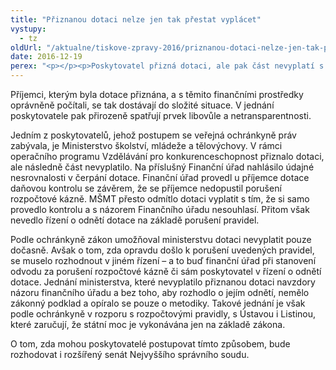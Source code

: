 ```yaml
---
title: "Přiznanou dotaci nelze jen tak přestat vyplácet"
vystupy:
  - tz
oldUrl: "/aktualne/tiskove-zpravy-2016/priznanou-dotaci-nelze-jen-tak-prestat-vyplacet"
date: 2016-12-19
perex: "<p></p><p>Poskytovatel přizná dotaci, ale pak část nevyplatí s odůvodněním, že má pochybnosti, jestli příjemce neporušil pravidla pro zadávání veřejných zakázek. Finanční úřad sice posléze ve prospěch příjemce konstatuje, že k porušení rozpočtové kázně nedošlo, ale poskytovatel „zadrženou“ část dotace stejně nevyplatí a tvrdí, že nikoli finanční úřad, ale poskytovatel sám může posoudit, jestli byly podmínky porušeny nebo ne. Porušení pravidel však nemusí příjemci prokazovat, nevede žádné transparentní správní řízení a donedávna zákon dokonce vylučoval soudní přezkum zastavení toku průběžně proplácené dotace.</p>"
---
```


<!-- imported from the old website -->

<p>Příjemci, kterým byla dotace přiznána, a s těmito finančními prostředky oprávněně počítali, se tak dostávají do složité situace. V jednání poskytovatele pak přirozeně spatřují prvek libovůle a netransparentnosti.</p> <p>Jedním z poskytovatelů, jehož postupem se veřejná ochránkyně práv zabývala, je Ministerstvo školství, mládeže a tělovýchovy. V rámci operačního programu Vzdělávání pro konkurenceschopnost přiznalo dotaci, ale následně část nevyplatilo. Na příslušný Finanční úřad nahlásilo údajné nesrovnalosti v čerpání dotace. Finanční úřad provedl u příjemce dotace daňovou kontrolu se závěrem, že se příjemce nedopustil porušení rozpočtové kázně. MŠMT přesto odmítlo dotaci vyplatit s tím, že si samo provedlo kontrolu a s názorem Finančního úřadu nesouhlasí. Přitom však nevedlo řízení o odnětí dotace na základě porušení pravidel.</p> <p>Podle ochránkyně zákon umožňoval ministerstvu dotaci nevyplatit pouze dočasně. Avšak o tom, zda opravdu došlo k porušení uvedených pravidel, se muselo rozhodnout v jiném řízení – a to buď finanční úřad při stanovení odvodu za porušení rozpočtové kázně či sám poskytovatel v řízení o odnětí dotace. Jednání ministerstva, které nevyplatilo přiznanou dotaci navzdory názoru finančního úřadu a bez toho, aby rozhodlo o jejím odnětí, nemělo zákonný podklad a opíralo se pouze o metodiky. Takové jednání je však podle ochránkyně v rozporu s rozpočtovými pravidly, s Ústavou i Listinou, které zaručují, že státní moc je vykonávána jen na základě zákona.</p> O tom, zda mohou poskytovatelé postupovat tímto způsobem, bude rozhodovat i rozšířený senát Nejvyššího správního soudu.
